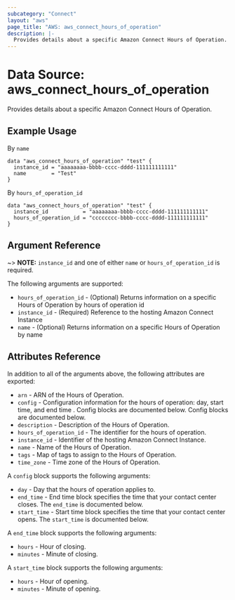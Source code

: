 ```yaml
---
subcategory: "Connect"
layout: "aws"
page_title: "AWS: aws_connect_hours_of_operation"
description: |-
  Provides details about a specific Amazon Connect Hours of Operation.
---
```


# Data Source: aws_connect_hours_of_operation

Provides details about a specific Amazon Connect Hours of Operation.

## Example Usage

By `name`

```hcl
data "aws_connect_hours_of_operation" "test" {
  instance_id = "aaaaaaaa-bbbb-cccc-dddd-111111111111"
  name        = "Test"
}
```

By `hours_of_operation_id`

```hcl
data "aws_connect_hours_of_operation" "test" {
  instance_id           = "aaaaaaaa-bbbb-cccc-dddd-111111111111"
  hours_of_operation_id = "cccccccc-bbbb-cccc-dddd-111111111111"
}
```

## Argument Reference

~> **NOTE:** `instance_id` and one of either `name` or `hours_of_operation_id` is required.

The following arguments are supported:

* `hours_of_operation_id` - (Optional) Returns information on a specific Hours of Operation by hours of operation id
* `instance_id` - (Required) Reference to the hosting Amazon Connect Instance
* `name` - (Optional) Returns information on a specific Hours of Operation by name

## Attributes Reference

In addition to all of the arguments above, the following attributes are exported:

* `arn` - ARN of the Hours of Operation.
* `config` - Configuration information for the hours of operation: day, start time, and end time . Config blocks are documented below. Config blocks are documented below.
* `description` - Description of the Hours of Operation.
* `hours_of_operation_id` - The identifier for the hours of operation.
* `instance_id` - Identifier of the hosting Amazon Connect Instance.
* `name` - Name of the Hours of Operation.
* `tags` - Map of tags to assign to the Hours of Operation.
* `time_zone` - Time zone of the Hours of Operation.

A `config` block supports the following arguments:

* `day` - Day that the hours of operation applies to.
* `end_time` - End time block specifies the time that your contact center closes. The `end_time` is documented below.
* `start_time` - Start time block specifies the time that your contact center opens. The `start_time` is documented below.

A `end_time` block supports the following arguments:

* `hours` - Hour of closing.
* `minutes` - Minute of closing.

A `start_time` block supports the following arguments:

* `hours` - Hour of opening.
* `minutes` - Minute of opening.
